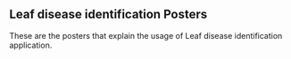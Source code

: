 ## Leaf disease identification Posters

These are the posters that explain the usage of Leaf disease identification application.
